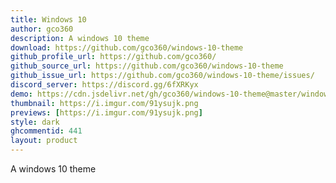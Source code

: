 ```yaml
---
title: Windows 10
author: gco360
description: A windows 10 theme
download: https://github.com/gco360/windows-10-theme
github_profile_url: https://github.com/gco360/
github_source_url: https://github.com/gco360/windows-10-theme
github_issue_url: https://github.com/gco360/windows-10-theme/issues/
discord_server: https://discord.gg/6fXRKyx
demo: https://cdn.jsdelivr.net/gh/gco360/windows-10-theme@master/windows10.theme.css
thumbnail: https://i.imgur.com/91ysujk.png
previews: [https://i.imgur.com/91ysujk.png]
style: dark
ghcommentid: 441
layout: product
---
```

A windows 10 theme